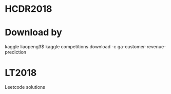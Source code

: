 # HCDR2018

# Download by 
kaggle liaopeng3$ kaggle competitions download -c ga-customer-revenue-prediction

# LT2018
Leetcode solutions